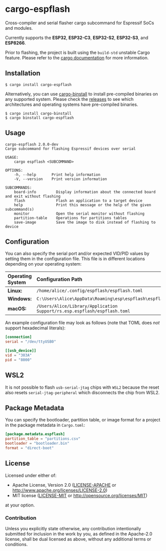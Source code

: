 # cargo-espflash

Cross-compiler and serial flasher cargo subcommand for Espressif SoCs and modules.

Currently supports the **ESP32**, **ESP32-C3**, **ESP32-S2**, **ESP32-S3**, and **ESP8266**.

Prior to flashing, the project is built using the `build-std` unstable Cargo feature. Please refer to the [cargo documentation] for more information.

[cargo documentation]: https://doc.rust-lang.org/cargo/reference/unstable.html#build-std

## Installation

```shell
$ cargo install cargo-espflash
```

Alternatively, you can use [cargo-binstall] to install pre-compiled binaries on any supported system. Please check the [releases] to see which architectures and operating systems have pre-compiled binaries.

```shell
$ cargo install cargo-binstall
$ cargo binstall cargo-espflash
```

[cargo-binstall]: https://github.com/ryankurte/cargo-binstall
[releases]: https://github.com/esp-rs/espflash/releases

## Usage

```text
cargo-espflash 2.0.0-dev
Cargo subcommand for flashing Espressif devices over serial

USAGE:
    cargo espflash <SUBCOMMAND>

OPTIONS:
    -h, --help       Print help information
    -V, --version    Print version information

SUBCOMMANDS:
    board-info         Display information about the connected board and exit without flashing
    flash              Flash an application to a target device
    help               Print this message or the help of the given subcommand(s)
    monitor            Open the serial monitor without flashing
    partition-table    Operations for partitions tables
    save-image         Save the image to disk instead of flashing to device
```

## Configuration

You can also specify the serial port and/or expected VID/PID values by setting them in the configuration file. This file is in different locations depending on your operating system:

| Operating System | Configuration Path                                                       |
| :--------------- | :----------------------------------------------------------------------- |
| **Linux:**       | `/home/alice/.config/espflash/espflash.toml`                             |
| **Windows:**     | `C:\Users\Alice\AppData\Roaming\esp\espflash\espflash.toml`              |
| **macOS:**       | `/Users/Alice/Library/Application Support/rs.esp.espflash/espflash.toml` |

An example configuration file may look as follows (note that TOML does _not_ support hexadecimal literals):

```toml
[connection]
serial = "/dev/ttyUSB0"

[[usb_device]]
vid = "303A"
pid = "8000"
```

## WSL2

It is not possible to flash `usb-serial-jtag` chips with `WSL2` because the reset also resets `serial-jtag-peripheral` which disconnects the chip from WSL2.

## Package Metadata

You can specify the bootloader, partition table, or image format for a project in the package metadata in `Cargo.toml`:

```toml
[package.metadata.espflash]
partition_table = "partitions.csv"
bootloader = "bootloader.bin"
format = "direct-boot"
```

## License

Licensed under either of:

- Apache License, Version 2.0 ([LICENSE-APACHE](../LICENSE-APACHE) or http://www.apache.org/licenses/LICENSE-2.0)
- MIT license ([LICENSE-MIT](../LICENSE-MIT) or http://opensource.org/licenses/MIT)

at your option.

### Contribution

Unless you explicitly state otherwise, any contribution intentionally submitted for inclusion in
the work by you, as defined in the Apache-2.0 license, shall be dual licensed as above, without
any additional terms or conditions.
